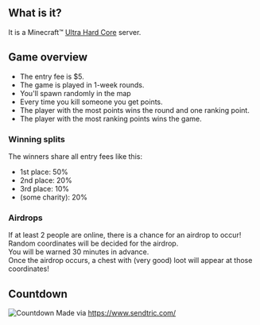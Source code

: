 ## What is it?
It is a Minecraft™️ [Ultra Hard Core](https://minecraft.gamepedia.com/Ultra_Hardcore) server.

## Game overview
- The entry fee is $5.
- The game is played in 1-week rounds.
- You'll spawn randomly in the map
- Every time you kill someone you get points.
- The player with the most points wins the round and one ranking point.
- The player with the most ranking points wins the game.

### Winning splits
The winners share all entry fees like this:
- 1st place: 50%
- 2nd place: 20%
- 3rd place: 10%
- (some charity): 20%

### Airdrops
If at least 2 people are online, there is a chance for an airdrop to occur!  
Random coordinates will be decided for the airdrop.  
You will be warned 30 minutes in advance.  
Once the airdrop occurs, a chest with (very good) loot will appear at those coordinates!


## Countdown

![Countdown](http://gen.sendtric.com/countdown/3uc0e2p4s7)
Made via https://www.sendtric.com/

